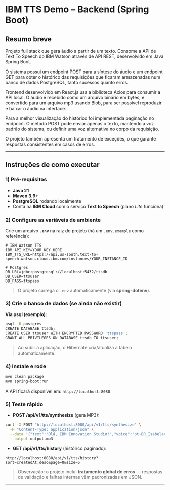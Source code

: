 # IBM TTS Demo – Backend (Spring Boot)

## Resumo breve

Projeto full stack que gera áudio a partir de um texto. Consome a API de Text To Speech do IBM Watson através de API REST, desenvolvido em Java Spring Boot.

O sistema possui um endpoint POST para a síntese do áudio e um endpoint GET para obter o histórico das requisições que ficaram armazenadas num banco de dados PostgreSQL, tanto sucessos quanto erros.

Frontend desenvolvido em React.js usa a biblioteca Axios para consumir a API local. O áudio é recebido como um arquivo binário em bytes, e convertido para um arquivo mp3 usando Blob, para ser possível reproduzir e baixar o áudio na interface.

Para a melhor visualização do histórico foi implementada paginação no endpoint. O método POST pode enviar apenas o texto, mantendo a voz padrão do sistema, ou definir uma voz alternativa no corpo da requisição.

O projeto também apresenta um tratamento de exceções, o que garante respostas consistentes em casos de erros.

---

## Instruções de como executar

### 1) Pré-requisitos

* **Java 21**
* **Maven 3.9+**
* **PostgreSQL** rodando localmente
* Conta na **IBM Cloud** com o serviço **Text to Speech** (plano *Lite* funciona)

### 2) Configure as variáveis de ambiente

Crie um arquivo **`.env`** na raiz do projeto (há um `.env.example` como referência):

```env
# IBM Watson TTS
IBM_API_KEY=YOUR_KEY_HERE
IBM_TTS_URL=https://api.us-south.text-to-speech.watson.cloud.ibm.com/instances/YOUR_INSTANCE_ID

# Postgres
DB_URL=jdbc:postgresql://localhost:5432/ttsdb
DB_USER=ttsuser
DB_PASS=ttspass
```

> O projeto carrega o `.env` automaticamente (via **spring-dotenv**).

### 3) Crie o banco de dados (se ainda não existir)

**Via psql (exemplo):**

```bash
psql -U postgres
CREATE DATABASE ttsdb;
CREATE USER ttsuser WITH ENCRYPTED PASSWORD 'ttspass';
GRANT ALL PRIVILEGES ON DATABASE ttsdb TO ttsuser;
```

> Ao subir a aplicação, o Hibernate cria/atualiza a tabela automaticamente.

### 4) Instale e rode

```bash
mvn clean package
mvn spring-boot:run
```

A API ficará disponível em: `http://localhost:8080`

### 5) Teste rápido

* **POST /api/v1/tts/synthesize** (gera MP3):

```bash
curl -X POST "http://localhost:8080/api/v1/tts/synthesize" \
  -H "Content-Type: application/json" \
  --data '{"text":"Olá, IBM Innovation Studio!","voice":"pt-BR_IsabelaV3Voice"}' \
  --output output.mp3
```

* **GET /api/v1/tts/history** (histórico paginado):

```
http://localhost:8080/api/v1/tts/history?sort=createdAt,desc&page=0&size=5
```

> Observação: o projeto inclui **tratamento global de erros** — respostas de validação e falhas internas vêm padronizadas em JSON.

---
